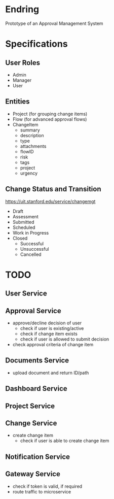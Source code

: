 # Endring
Prototype of an Approval Management System

# Specifications
## User Roles
- Admin
- Manager
- User

## Entities
- Project (for grouping change items)
- Flow (for advanced approval flows)
- ChangeItem
  - summary
  - description
  - type
  - attachments
  - flowID
  - risk
  - tags
  - project
  - urgency

## Change Status and Transition
https://uit.stanford.edu/service/changemgt
- Draft
- Assessment
- Submitted
- Scheduled
- Work in Progress
- Closed
  - Successful
  - Unsuccessful
  - Cancelled

# TODO
## User Service
## Approval Service
- approve/decline decision of user
  - check if user is existing/active
  - check if change item exists
  - check if user is allowed to submit decision
- check approval criteria of change item

## Documents Service
- upload document and return ID/path

## Dashboard Service
## Project Service

## Change Service
- create change item
  - check if user is able to create change item

## Notification Service

## Gateway Service
- check if token is valid, if required
- route traffic to microservice